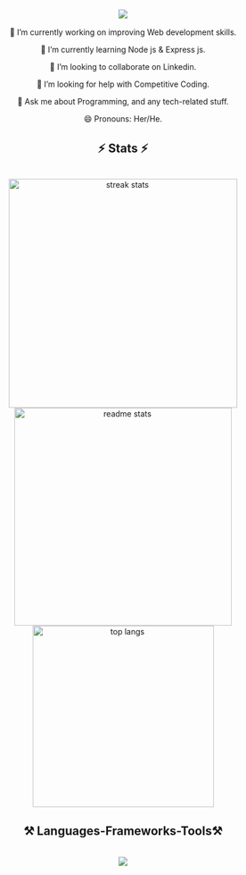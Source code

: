 
<h3 align="center">
    <img src="https://readme-typing-svg.herokuapp.com/?font=Righteous&size=35&color=2473F7FF&center=true&vCenter=true&width=500&height=70&duration=4000&lines=Hi+There!+👋;+I'm+Alok+Vaishnav" />
</h3>
<div align="center"> 
                       
<!-- 📫 How to reach me:-->
 🔭 I’m currently working on improving Web development skills.
 
 🌱 I’m currently learning Node js & Express js.
 
👯 I’m looking to collaborate on Linkedin.

🤔 I’m looking for help with Competitive Coding.

 💬 Ask me about Programming, and any tech-related stuff.
 
😄 Pronouns: Her/He.

</div>

<h2 align="center">⚡ Stats ⚡</h2>
<br>
<div align=center>
  <img width=410 src="https://streak-stats.demolab.com/?user=Alok-Vaishnav&count_private=true&theme=dracula&border_radius=10" alt="streak stats"/>
  <img width=390 src="https://github-readme-stats.vercel.app/api?username=Alok-Vaishnav&count_private=true&show_icons=true&theme=dracula&rank_icon=github&border_radius=10" alt="readme stats" />
  <br/>
  <img width=325 align="center" src="https://github-readme-stats.vercel.app/api/top-langs/?username=Alok-Vaishnav&hide=HTML&langs_count=8&layout=compact&theme=dracula&border_radius=10&size_weight=0.5&count_weight=0.5&exclude_repo=github-readme-stats" alt="top langs" />

<h2 align="center">⚒️ Languages-Frameworks-Tools⚒️ </h2>

<br/>

<div align="center">
    <img src="https://skillicons.dev/icons?i=mongodb,express,react,nodejs,redux,graphql,git,github,html,css,javascript,ts,photoshop,php" /><br>
</div>





